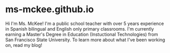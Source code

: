 # ms-mckee.github.io
Hi I'm Ms. McKee! I'm a public school teacher with over 5 years experience in Spanish bilingual and English only primary classrooms. I'm currently earning a Master's Degree in Education (Instuctional Technologies) from San Francisco State University. To learn more about what I've been working on, read my blog!

